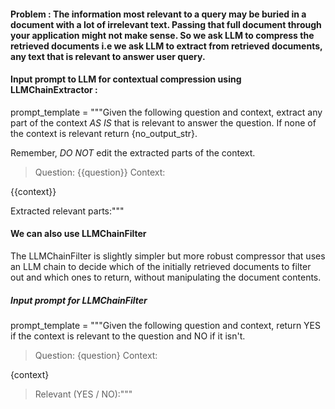 #### Problem : The information most relevant to a query may be buried in a document with a lot of irrelevant text. Passing that full document through your application might not make sense. So we ask LLM to compress the retrieved documents i.e we ask LLM to extract from retrieved documents, any text that is relevant to answer user query.


#### Input prompt to LLM for contextual compression using LLMChainExtractor : 

prompt_template = """Given the following question and context, extract any part of the context *AS IS* that is relevant to answer the question. If none of the context is relevant return {no_output_str}. 

Remember, *DO NOT* edit the extracted parts of the context.

> Question: {{question}}
> Context:
>>>
{{context}}
>>>
Extracted relevant parts:"""

#### We can also use LLMChainFilter

The LLMChainFilter is slightly simpler but more robust compressor that uses an LLM chain to decide which of the initially retrieved documents to filter out and which ones to return, without manipulating the document contents.

##### Input prompt for LLMChainFilter

prompt_template = """Given the following question and context, return YES if the context is relevant to the question and NO if it isn't.

> Question: {question}
> Context:
>>>
{context}
>>>
> Relevant (YES / NO):"""

